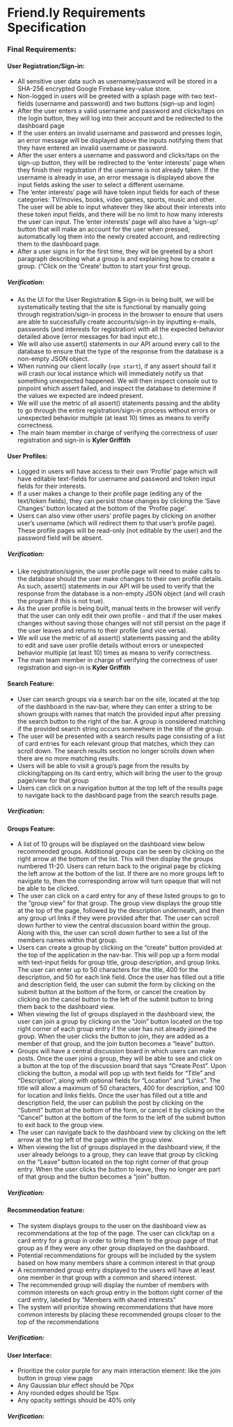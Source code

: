 # Friend.ly Requirements Specification

### Final Requirements:

#### User Registration/Sign-in:

* All sensitive user data such as username/password will be stored in a SHA-256 encrypted Google Firebase key-value store.
* Non-logged in users will be greeted with a splash page with two text-fields (username and password) and two buttons (sign-up and login)
* After the user enters a valid username and password and clicks/taps on the login button, they will log into their account and be redirected to the dashboard page
* If the user enters an invalid username and password and presses login, an error message will be displayed above the inputs notifying them that they have entered an invalid username or password.
* After the user enters a username and password and clicks/taps on the sign-up button, they will be redirected to the ‘enter interests’ page when they finish their registration if the username is not already taken. If the username is already in use, an error message is displayed above the input fields asking the user to select a different username.
* The ‘enter interests’ page will have token input fields for each of these categories: TV/movies, books, video games, sports, music and other. The user will be able to input whatever they like about their interests into these token input fields, and there will be no limit to how many interests the user can input. The ‘enter interests’ page will also have a ‘sign-up’ button that will make an account for the user when pressed, automatically log them into the newly created account, and redirecting them to the dashboard page.
* After a user signs in for the first time, they will be greeted by a short paragraph describing what a group is and explaining how to create a group. (“Click on the ‘Create’ button to start your first group.

##### Verification:
* As the UI for the User Registration & Sign-in is being built, we will be systematically testing that the site is functional by manually going through registration/sign-in process in the browser to ensure that users are able to successfully create accounts/sign-in by inputting e-mails, passwords (and interests for registration) with all the expected behavior detailed above (error messages for bad input etc.).
* We will also use assert() statements in our API around every call to the database to ensure that the type of the response from the database is a non-empty JSON object.
* When running our client locally (`npm start`), if any assert should fail it will crash our local instance which will immediately notify us that something unexpected happened. We will then inspect console out to pinpoint which assert failed, and inspect the database to determine if the values we expected are indeed present.
* We will use the metric of all assert() statements passing and the ability to go through the entire registration/sign-in process without errors or unexpected behavior multiple (at least 10) times as means to verify correctness.
* The main team member in charge of verifying the correctness of user registration and sign-in is **Kyler Griffith**

#### User Profiles:

* Logged in users will have access to their own ‘Profile’ page which will have editable text-fields for username and password and token input fields for their interests.
* If a user makes a change to their profile page (editing any of the text/token fields), they can persist those changes by clicking the ‘Save Changes’ button located at the bottom of the ‘Profile page’.
* Users can also view other users’ profile pages by clicking on another user’s username (which will redirect them to that user’s profile page). These profile pages will be read-only (not editable by the user) and the password field will be absent.

##### Verification:
* Like registration/signin, the user profile page will need to make calls to the database should the user make changes to their own
profile details. As such, assert() statements in our API will be used to verify that the response from the database is a non-empty JSON object (and will crash the program if this is not true).
* As the user profile is being built, manual tests in the browser will verify that the user can only edit their own profile - and that if the user makes changes without saving those changes will not still persist on the page if the user leaves and returns to their profile (and vice versa).
* We will use the metric of all assert() statements passing and the ability to edit and save user profile details without errors or unexpected behavior multiple (at least 10) times as means to verify correctness.
* The main team member in charge of verifying the correctness of user registration and sign-in is **Kyler Griffith**

#### Search Feature:

* User can search groups via a search bar on the site, located at the top of the dashboard in the nav-bar, where they can enter a string to be shown groups with names that match the provided input after pressing the search button to the right of the bar. A group is considered matching if the provided search string occurs somewhere in the title of the group.
* The user will be presented with a search results page consisting of a list of card entries for each relevant group that matches, which they can scroll down. The search results section no longer scrolls down when there are no more matching results.
* Users will be able to visit a group’s page from the results by clicking/tapping on its card entry, which will bring the user to the group page/view for that group
* Users can click on a navigation button at the top left of the results page to navigate back to the dashboard page from the search results page.

##### Verification:

#### Groups Feature:
* A list of 10 groups will be displayed on the dashboard view below recommended groups. Additional groups can be seen by clicking on the right arrow at the bottom of the list. This will then display the groups numbered 11-20. Users can return back to the original page by clicking the left arrow at the bottom of the list. If there are no more groups left to navigate to, then the corresponding arrow will turn opaque that will not be able to be clicked. 
* The user can click on a card entry for any of these listed groups to go to the “group view” for that group. The group view displays the group title at the top of the page, followed by the description underneath, and then any group url links if they were provided after that. The user can scroll down further to view the central discussion board within the group. Along with this, the user can scroll down further to see a list of the members names within that group.
* Users can create a group by clicking on the “create” button provided at the top of the application in the nav-bar. This will pop up a form modal with text-input fields for group title, group description, and group links. The user can enter up to 50 characters for the title, 400 for the description, and 50 for each link field. Once the user has filled out a title and description field, the user can submit the form by clicking on the submit button at the bottom of the form, or cancel the creation by clicking on the cancel button to the left of the submit button to bring them back to the dashboard view.
* When viewing the list of groups displayed in the dashboard view, the user can join a group by clicking on the “Join” button located on the top right corner of each group entry if the user has not already joined the group. When the user clicks the button to join, they are added as a member of that group, and the join button becomes a “leave” button.
* Groups will have a central discussion board in which users can make posts. Once the user joins a group, they will be able to see and click on a button at the top of the discussion board that says “Create Post”. Upon clicking the button, a modal will pop up with text fields for “Title” and “Description”, along with optional fields for “Location” and “Links”. The title will allow a maximum of 50 characters, 400 for description, and 100 for location and links fields. Once the user has filled out a title and description field, the user can publish the post by clicking on the “Submit” button at the bottom of the form, or cancel it by clicking on the “Cancel” button at the bottom of the form to the left of the submit button to exit back to the group view.
* The user can navigate back to the dashboard view by clicking on the left arrow at the top left of the page within the group view. 
* When viewing the list of groups displayed in the dashboard view, if the user already belongs to a group, they can leave that group by clicking on the “Leave” button located on the top right corner of that group entry. When the user clicks the button to leave, they no longer are part of that group and the button becomes a “join” button.

##### Verification:

#### Recommendation feature:

* The system displays groups to the user on the dashboard view as recommendations at the top of the page. The user can click/tap on a card entry for a group in order to bring them to the group page of that group as if they were any other group displayed on the dashboard.
* Potential recommendations for groups will be included by the system based on how many members share a common interest in that group
* A recommended group entry displayed to the users will have at least one member in that group with a common and shared interest. 
* The recommended group will display the number of members with common interests on each group entry in the bottom right corner of the card entry, labeled by “Members with shared interests”
* The system will prioritize showing recommendations that have more common interests by placing these recommended groups closer to the top of the recommendations

##### Verification:

#### User Interface:
* Prioritize the color purple for any main interaction element: like the join button in group view page
* Any Gaussian blur effect should be 70px
* Any rounded edges should be 15px
* Any opacity settings should be 40% only

##### Verification:

